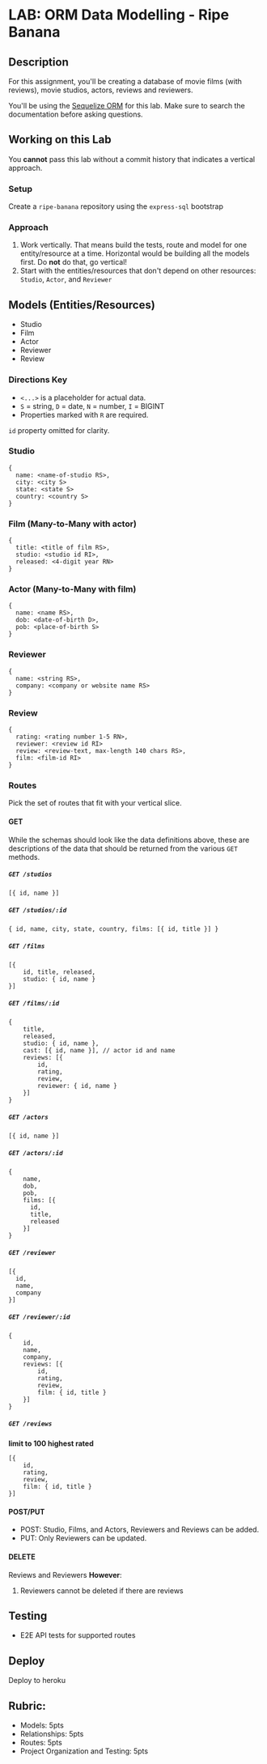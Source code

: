 # LAB: ORM Data Modelling - Ripe Banana

## Description

For this assignment, you'll be creating a database of movie films (with reviews), movie studios, actors, reviews and reviewers.

You'll be using the [Sequelize ORM](https://sequelize.org/master/) for this lab. Make sure to search the documentation before
asking questions.

## Working on this Lab

You **cannot** pass this lab without a commit history that indicates a vertical approach.

### Setup

Create a `ripe-banana` repository using the `express-sql` bootstrap

### Approach

1. Work vertically. That means build the tests, route and model for one entity/resource at a time. Horizontal would be building all the models first. Do **not** do that, go vertical!
1. Start with the entities/resources that don't depend on other resources: `Studio`, `Actor`, and `Reviewer`

## Models (Entities/Resources)

* Studio
* Film
* Actor
* Reviewer
* Review

### Directions Key
* `<...>` is a placeholder for actual data.
* `S` = string, `D` = date, `N` = number, `I` = BIGINT
* Properties marked with `R` are required.

`id` property omitted for clarity.

### Studio

```
{
  name: <name-of-studio RS>,
  city: <city S>
  state: <state S>
  country: <country S>
}
```

### Film (Many-to-Many with actor)

```
{
  title: <title of film RS>,
  studio: <studio id RI>,
  released: <4-digit year RN>
}
```

### Actor (Many-to-Many with film)

```
{
  name: <name RS>,
  dob: <date-of-birth D>,
  pob: <place-of-birth S>
}
```

### Reviewer

```
{
  name: <string RS>,
  company: <company or website name RS>
}
```


### Review

```
{
  rating: <rating number 1-5 RN>,
  reviewer: <review id RI>
  review: <review-text, max-length 140 chars RS>,
  film: <film-id RI>
}
```

### Routes

Pick the set of routes that fit with your vertical slice.

#### GET

While the schemas should look like the data definitions above, these are descriptions of the data that should be returned from the various `GET` methods.

##### `GET /studios`

```
[{ id, name }]
```

##### `GET /studios/:id`

```
{ id, name, city, state, country, films: [{ id, title }] }
```

##### `GET /films`

```
[{
    id, title, released,
    studio: { id, name }
}]
```

##### `GET /films/:id`

```
{
    title,
    released,
    studio: { id, name },
    cast: [{ id, name }], // actor id and name
    reviews: [{
        id,
        rating,
        review,
        reviewer: { id, name }
    }]
}
```

##### `GET /actors`

```
[{ id, name }]
```

##### `GET /actors/:id`

```
{
    name,
    dob,
    pob,
    films: [{
      id,
      title,
      released
    }]
}
```

##### `GET /reviewer`

```
[{
  id,
  name,
  company
}]
```

##### `GET /reviewer/:id`

```
{
    id,
    name,
    company,
    reviews: [{
        id,
        rating,
        review,
        film: { id, title }
    }]
}
```

##### `GET /reviews`

**limit to 100 highest rated**

```
[{
    id,
    rating,
    review,
    film: { id, title }
}]
```

#### POST/PUT

* POST: Studio, Films, and Actors, Reviewers and Reviews can be added.
* PUT: Only Reviewers can be updated.

#### DELETE

Reviews and Reviewers **However**:
1. Reviewers cannot be deleted if there are reviews

## Testing

* E2E API tests for supported routes

## Deploy

Deploy to heroku

## Rubric:

* Models: 5pts
* Relationships: 5pts
* Routes: 5pts
* Project Organization and Testing: 5pts